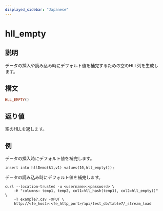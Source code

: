 ```yaml
---
displayed_sidebar: "Japanese"
---
```


# hll_empty

## 説明

データの挿入や読み込み時にデフォルト値を補完するための空のHLL列を生成します。

## 構文

```Haskell
HLL_EMPTY()
```

## 返り値

空のHLLを返します。

## 例

データの挿入時にデフォルト値を補完します。

```plain text
insert into hllDemo(k1,v1) values(10,hll_empty());
```

データの読み込み時にデフォルト値を補完します。

```plain text
curl --location-trusted -u <username>:<password> \
    -H "columns: temp1, temp2, col1=hll_hash(temp1), col2=hll_empty()" \
    -T example7.csv -XPUT \
    http://<fe_host>:<fe_http_port>/api/test_db/table7/_stream_load
```
